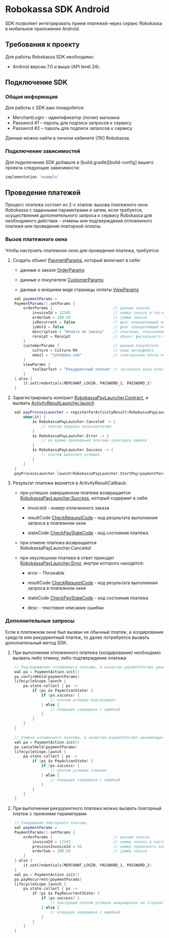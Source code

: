 # Robokassa SDK Android
SDK позволяет интегрировать прием платежей через сервис Robokassa в мобильное приложение Android.

## Требования к проекту
Для работы Robokassa SDK необходимо:
- Android версии 7.0 и выше (API level 24).

## Подключение SDK
### Общая информация
Для работы с SDK вам понадобятся:

- MerchantLogin - идентификатор (логин) магазина
- Password #1 – пароль для подписи запросов к сервису
- Password #2 – пароль для подписи запросов к сервису

Данные можно найти в личном кабинете (ЛК) Robokassa.

### Подключение зависимостей
Для подключения SDK добавьте в [build.gradle][build-config] вашего проекта следующие зависимости:
```groovy
implementation 'example'
```

## Проведение платежей
Процесс платежа состоит из 2-х этапов: вызова платежного окна Robokassa с заданными параметрами и затем, если требуется, осуществления дополнительного запроса к сервису Robokassa для необходимого действия - отмены или подтверждения отложенного платежя или проведения повторной оплаты.

### Вызов платежного окна
Чтобы настроить платежное окно для проведения платежа, требуется:

1. Создать объект [PaymentParams](https://github.com/robokassa/sdk-android/tree/main/Robokassa_Library/src/main/java/com/robokassa/library/params/PaymentParams.kt), который включает в себя:

   - данные о заказе [OrderParams](https://github.com/robokassa/sdk-android/tree/main/Robokassa_Library/src/main/java/com/robokassa/library/params/OrderParams.kt)
   
   - данные о покупателе [CustomerParams](https://github.com/robokassa/sdk-android/tree/main/Robokassa_Library/src/main/java/com/robokassa/library/params/CustomerParams.kt)
   
   - данные о внешнем виде страницы оплаты [ViewParams](https://github.com/robokassa/sdk-android/blob/main/Robokassa_Library/src/main/java/com/robokassa/library/params/ViewParams.kt)

```kotlin
    val paymentParams =
    PaymentParams().setParams {
        orderParams {                           // данные заказа
            invoiceId = 12345                   // номер заказа в системе продавца
            orderSum = 200.50			        // сумма заказа
            isRecurrent = false                 // флаг определяющий является ли платеж повторяющимся
            isHold = false                      // флаг определяющий является ли платеж отложенным
            description = "Оплата по заказу"    // описание, показываемое покупателю в платежном окне
            receipt = Receipt                   // объект фискального чека
        }
        customerParams {                        // данные покупателя
            culture = Culture.RU                // язык интерфейса
            email = "john@doe.com"              // электронная почта покупателя для отправки уведомлений об оплате
        }
        viewParams {
            toolbarText = "Рекуррентный платеж" // заголовок окна оплаты
        }
    }.also {
        it.setCredentials(MERCHANT_LOGIN, PASSWORD_1, PASSWORD_2)
    }
```

2. Зарегистрировать контракт [RobokassaPayLauncher.Contract](https://github.com/robokassa/sdk-android/tree/main/Robokassa_Library/src/main/java/com/robokassa/library/pay/RobokassaPayLauncher.kt), и вызвать [ActivityResultLauncher.launch](https://developer.android.com/reference/androidx/activity/result/ActivityResultLauncher#launch(kotlin.Any))

```kotlin
    val payProcessLauncher = registerForActivityResult(RobokassaPayLauncher.Contract) {
        when(it) {
            is RobokassaPayLauncher.Canceled -> {
                // платеж прерван пользователем
            }
            is RobokassaPayLauncher.Error -> {
                // во время проведения платежа произошла ошибка
            }
            is RobokassaPayLauncher.Success -> {
                // платеж выполнен успешно
            }
        }
    }
    payProcessLauncher.launch(RobokassaPayLauncher.StartPay(paymentParams))
```

3. Результат платежа вернется в ActivityResultCallback:

   - при успешно завершенном платеже возвращается [RobokassaPayLauncher.Success](https://github.com/robokassa/sdk-android/tree/main/Robokassa_Library/src/main/java/com/robokassa/library/pay/RobokassaPayLauncher.kt), который содержит в себе:
   
     - invoiceId - номер оплаченного заказа
     
     - resultCode [CheckRequestCode](https://github.com/robokassa/sdk-android/tree/main/Robokassa_Library/src/main/java/com/robokassa/library/models/CheckPay.kt) - код результата выполнения запроса в платежном окне
     
     - stateCode [CheckPayStateCode](https://github.com/robokassa/sdk-android/tree/main/Robokassa_Library/src/main/java/com/robokassa/library/models/CheckPay.kt) - код состояния платежа
     
   - при отмене платежа возвращается RobokassaPayLauncher.Canceled
   
   - при неуспешном платеже в ответ приходит [RobokassaPayLauncher.Error](https://github.com/robokassa/sdk-android/tree/main/Robokassa_Library/src/main/java/com/robokassa/library/pay/RobokassaPayLauncher.kt), внутри которого находятся:
   
     - error - Throwable
     
     - resultCode [CheckRequestCode](https://github.com/robokassa/sdk-android/tree/main/Robokassa_Library/src/main/java/com/robokassa/library/models/CheckPay.kt) - код результата выполнения запроса в платежном окне
     
     - stateCode [CheckPayStateCode](https://github.com/robokassa/sdk-android/tree/main/Robokassa_Library/src/main/java/com/robokassa/library/models/CheckPay.kt) - код состояния платежа
     
     - desc - текстовое описание ошибки
     
### Дополнительные запросы
Если в платежном окне был вызван не обычный платеж, а холдирование средств или рекуррентный платеж, то далее потребуется вызвать дополнительный метод SDK.

1. При выполнении отложенного платежа (холдировании) необходимо вызвать либо отмену, либо подтверждение платежа
   
```kotlin
    // Подтверждение отложенного платежа, в качестве paymentParams рекомендуется использовать объект, созданный на этапе вызова платежного окна
    val pa = PaymentAction.init()
    pa.confirmHold(paymentParams)
    lifecycleScope.launch {
        pa.state.collect { ps ->
            if (ps is PayActionState) {
                if (ps.success) {
                    // платеж успешно подтвержден
                } else {
                    // операция завершена с ошибкой
                }
            }
        }
    }
    
    // Отмена отложенного платежа, в качестве paymentParams рекомендуется использовать объект, созданный на этапе вызова платежного окна
    val pa = PaymentAction.init()
    pa.cancelHold(paymentParams)
    lifecycleScope.launch {
        pa.state.collect { ps ->
            if (ps is PayActionState) {
                if (ps.success) {
                    // платеж успешно отменен
                } else {
                    // операция завершена с ошибкой
                }
            }
        }
    }
```
   
2. При выполнении рекуррентного платежа можно вызвать повторный платеж с прежними параметрами
   
```kotlin
    // Совершение повторного платежа
    val paymentParams =
    PaymentParams().setParams {
        orderParams {                           // данные заказа
            invoiceId = 12345                   // номер заказа в системе продавца
            previousInvoiceId = 55              // номер первичного заказа, созданного с флагом isRecurrent = true
            orderSum = 200.50			        // сумма заказа
        }
    }.also {
        it.setCredentials(MERCHANT_LOGIN, PASSWORD_1, PASSWORD_2)
    }
    val pa = PaymentAction.init()
    pa.payRecurrent(paymentParams)
    lifecycleScope.launch {
        pa.state.collect { ps ->
            if (ps is PayRecurrentState) {
                if (ps.success) {
                    // повторный платеж успешно инициирован на стороне Robokassa
                } else {
                    // операция завершена с ошибкой
                }
            }
        }
    }
```
